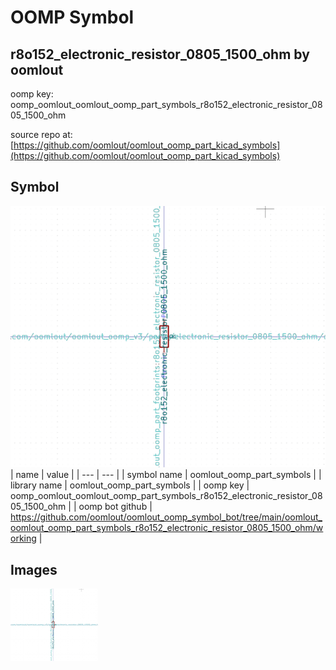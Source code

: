 # OOMP Symbol  
## r8o152_electronic_resistor_0805_1500_ohm  by oomlout  
  
oomp key: oomp_oomlout_oomlout_oomp_part_symbols_r8o152_electronic_resistor_0805_1500_ohm  
  
source repo at: [https://github.com/oomlout/oomlout_oomp_part_kicad_symbols](https://github.com/oomlout/oomlout_oomp_part_kicad_symbols)  
## Symbol  
  
[![working.png](working_600.png)](working.png)  
| name | value | 
| --- | --- | 
| symbol name | oomlout_oomp_part_symbols | 
| library name | oomlout_oomp_part_symbols | 
| oomp key | oomp_oomlout_oomlout_oomp_part_symbols_r8o152_electronic_resistor_0805_1500_ohm | 
| oomp bot github | https://github.com/oomlout/oomlout_oomp_symbol_bot/tree/main/oomlout_oomlout_oomp_part_symbols_r8o152_electronic_resistor_0805_1500_ohm/working | 
## Images  
  
[![working.png](working_140.png)](working.png)  
